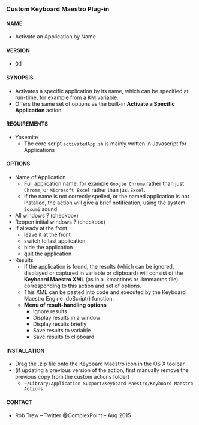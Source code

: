### Custom Keyboard Maestro Plug-in
#### NAME
- Activate an Application by Name

#### VERSION
- 0.1

#### SYNOPSIS
- Activates a specific application by its name, which can be specified at run-time, for example from a KM variable.
- Offers the same set of options as the built-in **Activate a Specific Application** action


#### REQUIREMENTS
- Yosemite
	- The core script `activatedApp.sh` is mainly written in Javascript for Applications
	
#### OPTIONS
- Name of Application
	- Full application name, for example `Google Chrome` rather than just `Chrome`, or `Microsoft Excel` rather than just `Excel`.
	- If the name is not correctly spelled, or the named application is not installed, the action will give a brief notification, using the system `Sosumi` sound.
- All windows ?  (checkbox)
- Reopen initial windows ? (checkbox)
- If already at the front:
	- leave it at the front
	- switch to last application
	- hide the application
	- quit the application
- Results
	- If the application is found, the results (which can be ignored, displayed or captured in variable or clipboard) will consist of the **Keyboard Maestro XML** (as in a .kmactions or .kmmacros file) corresponding to this action and set of options.
	- This XML can be pasted into code and executed by the Keyboard Maestro Engine .doScript() function.
	- **Menu of result-handling options**
		- Ignore results
		- Display results in a window
		- Display results briefly
		- Save results to variable
		- Save results to clipboard
	
#### INSTALLATION
- Drag the .zip file onto the Keyboard Maestro icon in the OS X toolbar.
- (if updating a previous version of the action, first manually remove the previous copy from the custom actions folder)
	- `~/Library/Application Support/Keyboard Maestro/Keyboard Maestro Actions`

#### CONTACT
- Rob Trew – Twitter @ComplexPoint – Aug 2015